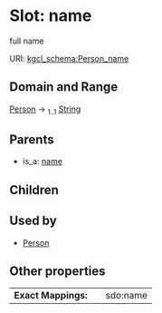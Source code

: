 
# Slot: name


full name

URI: [kgcl_schema:Person_name](https://w3id.org/hrshdhgd/kgcl-schema/Person_name)


## Domain and Range

[Person](Person.md) &#8594;  <sub>1..1</sub> [String](types/String.md)

## Parents

 *  is_a: [name](name.md)

## Children


## Used by

 * [Person](Person.md)

## Other properties

|  |  |  |
| --- | --- | --- |
| **Exact Mappings:** | | sdo:name |

